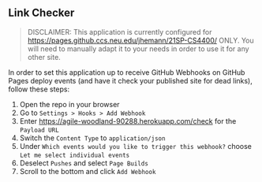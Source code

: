## Link Checker

> DISCLAIMER: This application is currently configured for
> https://pages.github.ccs.neu.edu/jhemann/21SP-CS4400/ ONLY. You will need to
> manually adapt it to your needs in order to use it for any other site.

In order to set this application up to receive GitHub Webhooks on GitHub Pages
deploy events (and have it check your published site for dead links), follow
these steps:

1. Open the repo in your browser
2. Go to `Settings > Hooks > Add Webhook`
3. Enter https://agile-woodland-90288.herokuapp.com/check for the `Payload URL`
4. Switch the `Content Type` to `application/json`
5. Under `Which events would you like to trigger this webhook?` choose `Let me select individual events`
6. Deselect `Pushes` and select `Page Builds`
7. Scroll to the bottom and click `Add Webhook`

